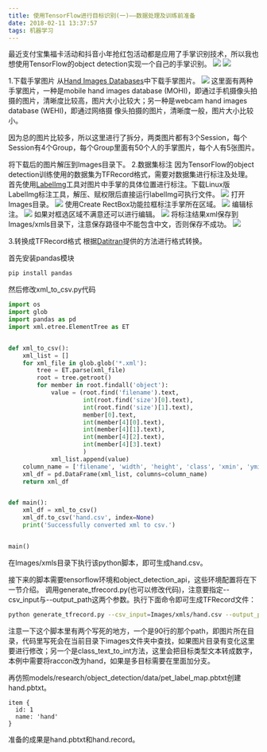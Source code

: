 ```yaml
---
title: 使用TensorFlow进行目标识别(一)——数据处理及训练前准备
date: 2018-02-11 13:37:57
tags: 机器学习
---
```


最近支付宝集福卡活动和抖音小年抢红包活动都是应用了手掌识别技术，所以我也想使用TensorFlow的object detection实现一个自己的手掌识别。
![](objectdetection1/zhifubao.jpg)
![](objectdetection1/douyin.jpg)

1.下载手掌图片
从[Hand Images Databases](https://www.mutah.edu.jo/biometrix/hand-images-databases.html)中下载手掌图片。
![](objectdetection1/0.png)
这里面有两种手掌图片，一种是mobile hand images database (MOHI)，即通过手机摄像头拍摄的图片，清晰度比较高，图片大小比较大；另一种是webcam hand images database (WEHI)，即通过网络摄 像头拍摄的图片，清晰度一般，图片大小比较小。

因为总的图片比较多，所以这里进行了拆分，两类图片都有3个Session，每个Session有4个Group，每个Group里面有50个人的手掌图片，每个人有5张图片。

将下载后的图片解压到Images目录下。
2.数据集标注
因为TensorFlow的object detection训练使用的数据集为TFRecord格式，需要对数据集进行标注及处理。
首先使用[LabelImg](https://github.com/tzutalin/labelImg)工具对图片中手掌的具体位置进行标注。下载Linux版LabelImg标注工具，解压、赋权限后直接运行labelImg可执行文件。
![](objectdetection1/1.png)
打开Images目录。
![](objectdetection1/2.png)
使用Create RectBox功能拉框标注手掌所在区域。
![](objectdetection1/3.png)
编辑标注。
![](objectdetection1/4.png)
如果对框选区域不满意还可以进行编辑。
![](objectdetection1/5.png)
将标注结果xml保存到Images/xmls目录下，注意保存路径中不能包含中文，否则保存不成功。
![](objectdetection1/6.png)

3.转换成TFRecord格式
根据[Datitran](https://github.com/datitran/raccoon_dataset)提供的方法进行格式转换。

首先安装pandas模块
```bash
pip install pandas
```

然后修改xml_to_csv.py代码
```python
import os
import glob
import pandas as pd
import xml.etree.ElementTree as ET


def xml_to_csv():
    xml_list = []
    for xml_file in glob.glob('*.xml'):
        tree = ET.parse(xml_file)
        root = tree.getroot()
        for member in root.findall('object'):
            value = (root.find('filename').text,
                     int(root.find('size')[0].text),
                     int(root.find('size')[1].text),
                     member[0].text,
                     int(member[4][0].text),
                     int(member[4][1].text),
                     int(member[4][2].text),
                     int(member[4][3].text)
                     )
            xml_list.append(value)
    column_name = ['filename', 'width', 'height', 'class', 'xmin', 'ymin', 'xmax', 'ymax']
    xml_df = pd.DataFrame(xml_list, columns=column_name)
    return xml_df


def main():
    xml_df = xml_to_csv()
    xml_df.to_csv('hand.csv', index=None)
    print('Successfully converted xml to csv.')


main()
```

在Images/xmls目录下执行该python脚本，即可生成hand.csv。

接下来的脚本需要tensorflow环境和object_detection_api，这些环境配置将在下一节介绍。
调用generate_tfrecord.py(也可以修改代码)，注意要指定--csv_input与--output_path这两个参数。执行下面命令即可生成TFRecord文件：
```bash
python generate_tfrecord.py --csv_input=Images/xmls/hand.csv --output_path=hand.record
```
注意一下这个脚本里有两个写死的地方，一个是90行的那个path，即图片所在目录，代码里写死会在当前目录下images文件夹中查找，如果图片目录有变化这里要进行修改；另一个是class_text_to_int方法，这里会把目标类型文本转成数字，本例中需要将raccon改为hand，如果是多目标需要在里面加分支。

再仿照models/research/object_detection/data/pet_label_map.pbtxt创建hand.pbtxt。
```text
item {
  id: 1
  name: 'hand'
}
```

准备的成果是hand.pbtxt和hand.record。